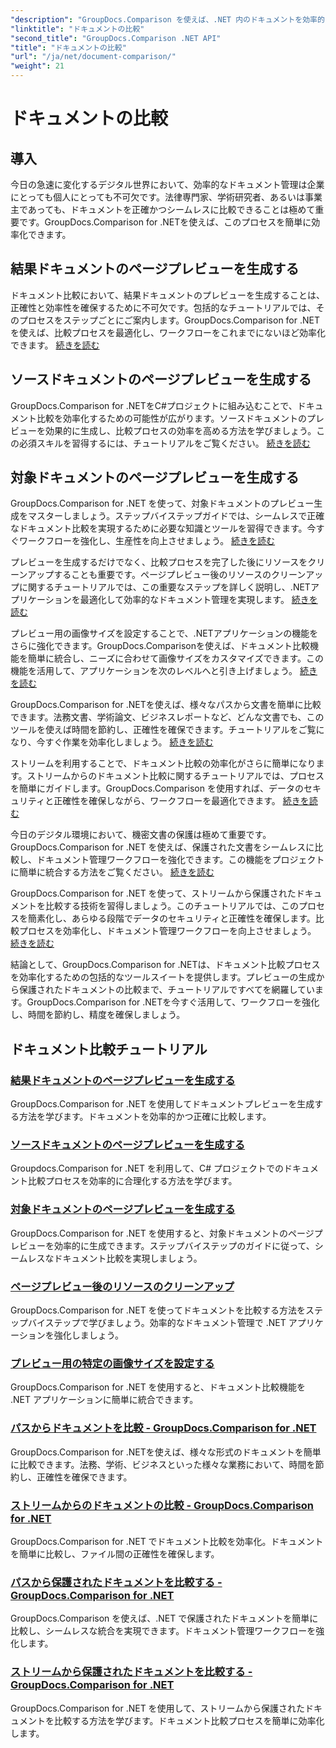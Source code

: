 ```yaml
---
"description": "GroupDocs.Comparison を使えば、.NET 内のドキュメントを効率的に比較できます。ドキュメント管理を効率化し、ワークフローを強化し、正確性を確保できます。詳細はこちらをご覧ください。"
"linktitle": "ドキュメントの比較"
"second_title": "GroupDocs.Comparison .NET API"
"title": "ドキュメントの比較"
"url": "/ja/net/document-comparison/"
"weight": 21
---
```


# ドキュメントの比較

## 導入

今日の急速に変化するデジタル世界において、効率的なドキュメント管理は企業にとっても個人にとっても不可欠です。法律専門家、学術研究者、あるいは事業主であっても、ドキュメントを正確かつシームレスに比較できることは極めて重要です。GroupDocs.Comparison for .NETを使えば、このプロセスを簡単に効率化できます。

## 結果ドキュメントのページプレビューを生成する

ドキュメント比較において、結果ドキュメントのプレビューを生成することは、正確性と効率性を確保するために不可欠です。包括的なチュートリアルでは、そのプロセスをステップごとにご案内します。GroupDocs.Comparison for .NETを使えば、比較プロセスを最適化し、ワークフローをこれまでにないほど効率化できます。 [続きを読む](./generate-page-previews-resultant-document/)

## ソースドキュメントのページプレビューを生成する

GroupDocs.Comparison for .NETをC#プロジェクトに組み込むことで、ドキュメント比較を効率化するための可能性が広がります。ソースドキュメントのプレビューを効果的に生成し、比較プロセスの効率を高める方法を学びましょう。この必須スキルを習得するには、チュートリアルをご覧ください。 [続きを読む](./generate-page-previews-source-document/)

## 対象ドキュメントのページプレビューを生成する

GroupDocs.Comparison for .NET を使って、対象ドキュメントのプレビュー生成をマスターしましょう。ステップバイステップガイドでは、シームレスで正確なドキュメント比較を実現するために必要な知識とツールを習得できます。今すぐワークフローを強化し、生産性を向上させましょう。 [続きを読む](./generate-page-previews-target-document/)

プレビューを生成するだけでなく、比較プロセスを完了した後にリソースをクリーンアップすることも重要です。ページプレビュー後のリソースのクリーンアップに関するチュートリアルでは、この重要なステップを詳しく説明し、.NETアプリケーションを最適化して効率的なドキュメント管理を実現します。 [続きを読む](./clean-resources-after-page-previews/)

プレビュー用の画像サイズを設定することで、.NETアプリケーションの機能をさらに強化できます。GroupDocs.Comparisonを使えば、ドキュメント比較機能を簡単に統合し、ニーズに合わせて画像サイズをカスタマイズできます。この機能を活用して、アプリケーションを次のレベルへと引き上げましょう。 [続きを読む](./set-specific-image-sizes-for-previews/)

GroupDocs.Comparison for .NETを使えば、様々なパスから文書を簡単に比較できます。法務文書、学術論文、ビジネスレポートなど、どんな文書でも、このツールを使えば時間を節約し、正確性を確保できます。チュートリアルをご覧になり、今すぐ作業を効率化しましょう。 [続きを読む](./compare-documents-from-path/)

ストリームを利用することで、ドキュメント比較の効率化がさらに簡単になります。ストリームからのドキュメント比較に関するチュートリアルでは、プロセスを簡単にガイドします。GroupDocs.Comparison を使用すれば、データのセキュリティと正確性を確保しながら、ワークフローを最適化できます。 [続きを読む](./compare-documents-from-stream/)

今日のデジタル環境において、機密文書の保護は極めて重要です。GroupDocs.Comparison for .NET を使えば、保護された文書をシームレスに比較し、ドキュメント管理ワークフローを強化できます。この機能をプロジェクトに簡単に統合する方法をご覧ください。 [続きを読む](./compare-protected-documents-from-path/)

GroupDocs.Comparison for .NET を使って、ストリームから保護されたドキュメントを比較する技術を習得しましょう。このチュートリアルでは、このプロセスを簡素化し、あらゆる段階でデータのセキュリティと正確性を確保します。比較プロセスを効率化し、ドキュメント管理ワークフローを向上させましょう。 [続きを読む](./compare-protected-documents-from-stream/)

結論として、GroupDocs.Comparison for .NETは、ドキュメント比較プロセスを効率化するための包括的なツールスイートを提供します。プレビューの生成から保護されたドキュメントの比較まで、チュートリアルですべてを網羅しています。GroupDocs.Comparison for .NETを今すぐ活用して、ワークフローを強化し、時間を節約し、精度を確保しましょう。
## ドキュメント比較チュートリアル
### [結果ドキュメントのページプレビューを生成する](./generate-page-previews-resultant-document/)
GroupDocs.Comparison for .NET を使用してドキュメントプレビューを生成する方法を学びます。ドキュメントを効率的かつ正確に比較します。
### [ソースドキュメントのページプレビューを生成する](./generate-page-previews-source-document/)
Groupdocs.Comparison for .NET を利用して、C# プロジェクトでのドキュメント比較プロセスを効率的に合理化する方法を学びます。
### [対象ドキュメントのページプレビューを生成する](./generate-page-previews-target-document/)
GroupDocs.Comparison for .NET を使用すると、対象ドキュメントのページプレビューを効率的に生成できます。ステップバイステップのガイドに従って、シームレスなドキュメント比較を実現しましょう。
### [ページプレビュー後のリソースのクリーンアップ](./clean-resources-after-page-previews/)
GroupDocs.Comparison for .NET を使ってドキュメントを比較する方法をステップバイステップで学びましょう。効率的なドキュメント管理で .NET アプリケーションを強化しましょう。
### [プレビュー用の特定の画像サイズを設定する](./set-specific-image-sizes-for-previews/)
GroupDocs.Comparison for .NET を使用すると、ドキュメント比較機能を .NET アプリケーションに簡単に統合できます。
### [パスからドキュメントを比較 - GroupDocs.Comparison for .NET](./compare-documents-from-path/)
GroupDocs.Comparison for .NETを使えば、様々な形式のドキュメントを簡単に比較できます。法務、学術、ビジネスといった様々な業務において、時間を節約し、正確性を確保できます。
### [ストリームからのドキュメントの比較 - GroupDocs.Comparison for .NET](./compare-documents-from-stream/)
GroupDocs.Comparison for .NET でドキュメント比較を効率化。ドキュメントを簡単に比較し、ファイル間の正確性を確保します。
### [パスから保護されたドキュメントを比較する - GroupDocs.Comparison for .NET](./compare-protected-documents-from-path/)
GroupDocs.Comparison を使えば、.NET で保護されたドキュメントを簡単に比較し、シームレスな統合を実現できます。ドキュメント管理ワークフローを強化します。
### [ストリームから保護されたドキュメントを比較する - GroupDocs.Comparison for .NET](./compare-protected-documents-from-stream/)
GroupDocs.Comparison for .NET を使用して、ストリームから保護されたドキュメントを比較する方法を学びます。ドキュメント比較プロセスを簡単に効率化します。